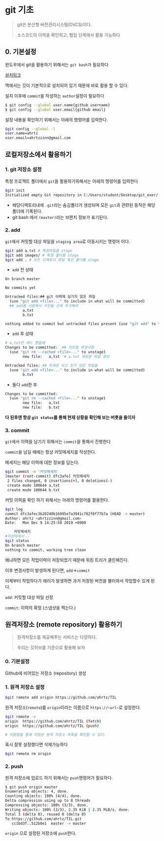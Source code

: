 # git 기초

> git은 분산형 버전관리시스템(DVCS)이다.
>
> 소스코드의 이력을 확인하고, 협업 단계에서 활용 가능하다

## 0. 기본설정

윈도우에서 git을 활용하기 위해서는 `git bash`가 필요하다

[설치링크](https://gitforwindows.org/)

맥에서는 깃이 기본적으로 설치되어 있기 때문에 바로 활용 할 수 있다.

설치 이후에 `commit`을 작성하는 `author`설정이 필요하다 

```bash
$ git config --global user.name{github username}
$ git config --global user.email{github email}

```

설정 내용을 확인하기 위해서는 아래의 명령어를 입력한다. 

```bash
$git config --global -l
user.name=ahrtz
user.email=ahrtzzinn@gmail.com

```

## 로컬저장소에서 활용하기

### 1. git 저장소 설정

특정 프로젝트 폴더에서 `git`을 활용하기위해서는 아래의 명령어를 입력한다

```bash
$git init
Initialized empty Git repository in C:/Users/student/Desktop/git_exer/.git/

```

* 해당디렉토리내에 `.git`라는 숨김폴더가 생성되며 모든 `git`과 관련된 동작은 해당폴더에 기록된다.
* git bash 에서 `(master)`라는 브랜치 정보가 표기된다.

### 2. add

`git`에서 커밋할 대상 파일을 `staging area`로 이동시키는 명령어 이다. 

```bash
$git add a.txt # 특정파일을 stage
$git add images/ # 특정 폴더를 stage
$git add . # 모든 디렉토리 파일 혹은 폴더를 stage
```

* `add` 전 상태

```bash
On branch master

No commits yet

Untracked files:## git 이력에 담기지 않은 파일
  (use "git add <file>..." to include in what will be committed) 
  ## add를 사용해서 커밋될 곳에 추가해라 
        a,txt
        b.txt

nothing added to commit but untracked files present (use "git add" to track)

```



* `add` 후 상태 

```bash
# a,txt만 애드 했을때
Changes to be committed:  ## 커밋될 변경사항 
  (use "git rm --cached <file>..." to unstage)
        new file:   a,txt  # a.txt 새로운 파일 생성

Untracked files: ## 트래킹 되고 있지 않은 파일들
  (use "git add <file>..." to include in what will be committed)
        b.txt

```



* 둘다 `add`한 후

```bash
Changes to be committed:
  (use "git rm --cached <file>..." to unstage)
        new file:   a,txt
        new file:   b.txt


```

**다 된후엔 항상 `git status`를 통해 현재 상황을 확인해 보는 버릇을 들이자**

### 3. commit

`git`에서 이력을 남기기 위해서는 `commit`을 통해서 진행한다

`commit`을 남길 때에는 항상 커밋메세지를 작성한다. 

메세지는 해당 이력에 대한 정보를 담는다.

```bash
$git commit -m '커밋메세지'
[master (root-commit) dfc3afe] 커밋메세지
 2 files changed, 0 insertions(+), 0 deletions(-)
 create mode 100644 a,txt
 create mode 100644 b.txt


```

커밋 이력을 확인 하기 위해서는 아래의 명령어를 활용한다.

```bash
$git log
commit dfc3afec3b20240b16995e7a3941c702f0f77b7a (HEAD -> master)
Author: ahrtz <ahrtzzinn@gmail.com>
Date:   Mon Dec 9 14:25:50 2019 +0900

    커밋메세지
#이상태에서 
$git status
On branch master
nothing to commit, working tree clean

```

왜냐하면 모든 작업이력이 저장되었기 때문에 워킹 트리가 클린해진다. 

이후 변경사항이 발생하게 된다면, `add`->`commit`

이제부터 작업하다가 에러가 발생하면 과거 저장된 버전을 불러와서 작업할수 있게 된다. 

`add`: 커밋할 대상 파일 선정

`commit`: 이력의 확정 (스냅샷을 찍는다.)



## 원격저장소 (remote repository) 활용하기

> 원격저장소를 제공해주는 서비스는 다양하다. 
>
> 우리는 깃허브를 기준으로 활용해 보자 

### 0. 기본설정

Github에 비어있는 저장소 (repository) 생성

### 1. 원격 저장소 설정

```bash
$git remote add origin https://github.com/ahrtz/TIL
```

원격 저장소(`remote`)를 `origin`이라는 이름으로 `https://~url~`로 설정한다.

```bash
$git remote -v
origin  https://github.com/ahrtz/TIL (fetch)
origin  https://github.com/ahrtz/TIL (push)

# 이방법을 통해 저장된 원격 저장소 목록을 확인할 수 있다.
```



혹시 잘못 설정했다면 삭제가능하다

```bash
$git remote rm origin
```

### 2. push

원격 저장소에 업로드 하기 위해서는 `push`명령어가 필요하다.

```bash
$ git push origin master
Enumerating objects: 4, done.
Counting objects: 100% (4/4), done.
Delta compression using up to 8 threads
Compressing objects: 100% (3/3), done.
Writing objects: 100% (3/3), 2.35 KiB | 2.35 MiB/s, done.
Total 3 (delta 0), reused 0 (delta 0)
To https://github.com/ahrtz/TIL.git
   cc1bd3f..512b0e1  master -> master

```

`origin` 으로 설정된 저장소에 `push`한다.